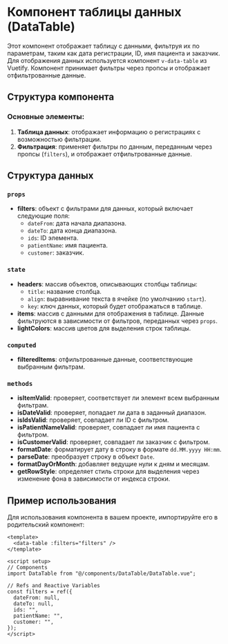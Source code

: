 # Компонент таблицы данных (DataTable)

Этот компонент отображает таблицу с данными, фильтруя их по параметрам, таким как дата регистрации, ID, имя пациента и заказчик. Для отображения данных используется компонент `v-data-table` из Vuetify. Компонент принимает фильтры через пропсы и отображает отфильтрованные данные.

## Структура компонента

### Основные элементы:

1. **Таблица данных**: отображает информацию о регистрациях с возможностью фильтрации.
2. **Фильтрация**: применяет фильтры по данным, переданным через пропсы (`filters`), и отображает отфильтрованные данные.

## Структура данных

### `props`

- **filters**: объект с фильтрами для данных, который включает следующие поля:
  - `dateFrom`: дата начала диапазона.
  - `dateTo`: дата конца диапазона.
  - `ids`: ID элемента.
  - `patientName`: имя пациента.
  - `customer`: заказчик.

### `state`

- **headers**: массив объектов, описывающих столбцы таблицы:
  - `title`: название столбца.
  - `align`: выравнивание текста в ячейке (по умолчанию `start`).
  - `key`: ключ данных, который будет отображаться в таблице.
- **items**: массив с данными для отображения в таблице. Данные фильтруются в зависимости от фильтров, переданных через `props`.
- **lightColors**: массив цветов для выделения строк таблицы.

### `computed`

- **filteredItems**: отфильтрованные данные, соответствующие выбранным фильтрам.

### `methods`

- **isItemValid**: проверяет, соответствует ли элемент всем выбранным фильтрам.
- **isDateValid**: проверяет, попадает ли дата в заданный диапазон.
- **isIdsValid**: проверяет, совпадает ли ID с фильтром.
- **isPatientNameValid**: проверяет, совпадает ли имя пациента с фильтром.
- **isCustomerValid**: проверяет, совпадает ли заказчик с фильтром.
- **formatDate**: форматирует дату в строку в формате `dd.MM.yyyy HH:mm`.
- **parseDate**: преобразует строку в объект `Date`.
- **formatDayOrMonth**: добавляет ведущие нули к дням и месяцам.
- **getRowStyle**: определяет стиль строки для выделения через изменение фона в зависимости от индекса строки.

## Пример использования

Для использования компонента в вашем проекте, импортируйте его в родительский компонент:

```vue
<template>
  <data-table :filters="filters" />
</template>

<script setup>
// Components
import DataTable from "@/components/DataTable/DataTable.vue";

// Refs and Reactive Variables
const filters = ref({
  dateFrom: null,
  dateTo: null,
  ids: "",
  patientName: "",
  customer: "",
});
</script>
```
